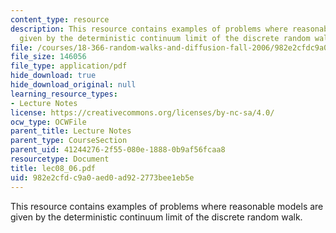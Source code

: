 ```yaml
---
content_type: resource
description: This resource contains examples of problems where reasonable models are
  given by the deterministic continuum limit of the discrete random walk.
file: /courses/18-366-random-walks-and-diffusion-fall-2006/982e2cfdc9a0aed0ad922773bee1eb5e_lec08_06.pdf
file_size: 146056
file_type: application/pdf
hide_download: true
hide_download_original: null
learning_resource_types:
- Lecture Notes
license: https://creativecommons.org/licenses/by-nc-sa/4.0/
ocw_type: OCWFile
parent_title: Lecture Notes
parent_type: CourseSection
parent_uid: 41244276-2f55-080e-1888-0b9af56fcaa8
resourcetype: Document
title: lec08_06.pdf
uid: 982e2cfd-c9a0-aed0-ad92-2773bee1eb5e
---
```

This resource contains examples of problems where reasonable models are given by the deterministic continuum limit of the discrete random walk.